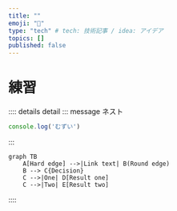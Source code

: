 ```yaml
---
title: ""
emoji: "💭"
type: "tech" # tech: 技術記事 / idea: アイデア
topics: []
published: false
---
```


# 練習

:::: details detail
::: message
ネスト
```js
console.log('むずい')
```
:::
```mermaid
graph TB
    A[Hard edge] -->|Link text| B(Round edge)
    B --> C{Decision}
    C -->|One| D[Result one]
    C -->|Two| E[Result two]
```
::::
